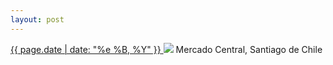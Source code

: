 ```yaml
---
layout: post
---
```


<p>
  <a href="/108">
    <time>{{ page.date | date: "%e %B, %Y" }}</time>
  </a>
  <a href="/108"><img src="{{ site.assets_url }}/108.jpg"/></a>
  <span>Mercado Central, Santiago de Chile</span>
</p>
